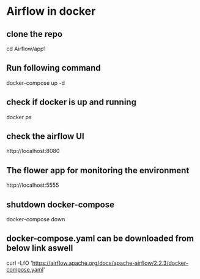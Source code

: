 # Airflow in docker
## clone the repo
cd Airflow/app1
## Run following command
docker-compose up -d
## check if docker is up and running
docker ps

## check the airflow UI
http://localhost:8080

## The flower app for monitoring the environment
http://localhost:5555

## shutdown docker-compose
docker-compose down

## docker-compose.yaml can be downloaded from below link aswell
curl -LfO 'https://airflow.apache.org/docs/apache-airflow/2.2.3/docker-compose.yaml'
